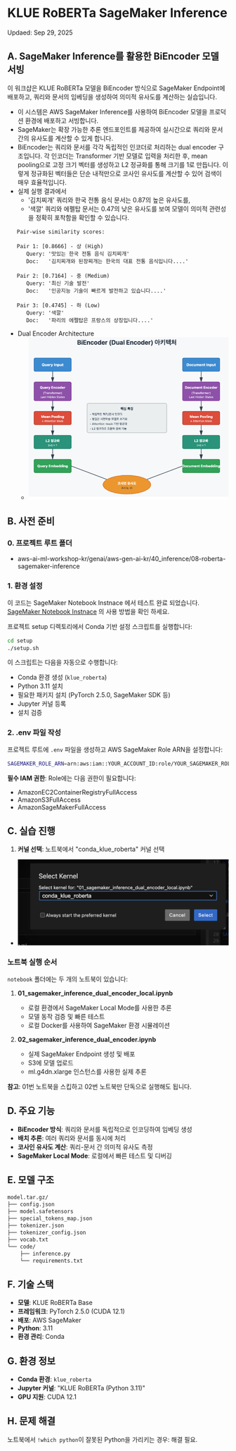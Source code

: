 # KLUE RoBERTa SageMaker Inference

Updaed: Sep 29, 2025

## A. SageMaker Inference를 활용한 BiEncoder 모델 서빙
이 워크샵은 KLUE RoBERTa 모델을 BiEncoder 방식으로 SageMaker Endpoint에 배포하고, 쿼리와 문서의 임베딩을 생성하여 의미적 유사도를 계산하는 실습입니다.


- 이 시스템은 AWS SageMaker Inference를 사용하여 BiEncoder 모델을 프로덕션 환경에 배포하고 서빙합니다.
- SageMaker는 확장 가능한 추론 엔드포인트를 제공하여 실시간으로 쿼리와 문서 간의 유사도를 계산할 수 있게 합니다.
- BiEncoder는 쿼리와 문서를 각각 독립적인 인코더로 처리하는 dual encoder 구조입니다. 각 인코더는 Transformer 기반 모델로 입력을 처리한 후, mean pooling으로 고정 크기 벡터를 생성하고 L2 정규화를 통해 크기를 1로 만듭니다. 이렇게 정규화된 벡터들은 단순 내적만으로 코사인 유사도를 계산할 수 있어 검색이 매우 효율적입니다.
- 실제 실행 결과에서
    - '김치찌개' 쿼리와 한국 전통 음식 문서는 0.87의 높은 유사도를,
    - '색깔' 쿼리와 에펠탑 문서는 0.47의 낮은 유사도를 보여 모델이 의미적 관련성을 정확히 포착함을 확인할 수 있습니다. 

```
   Pair-wise similarity scores:

   Pair 1: [0.8666] - 상 (High)
      Query: '맛있는 한국 전통 음식 김치찌개'
      Doc:   '김치찌개와 된장찌개는 한국의 대표 전통 음식입니다....'

   Pair 2: [0.7164] - 중 (Medium)
      Query: '최신 기술 발전'
      Doc:   '인공지능 기술이 빠르게 발전하고 있습니다....'

   Pair 3: [0.4745] - 하 (Low)
      Query: '색깔'
      Doc:   '파리의 에펠탑은 프랑스의 상징입니다....'
```
- Dual Encoder Architecture
    - ![dual_encoder](img/dual_encoder.png)

## B. 사전 준비

### 0. 프로젝트 루트 폴더
- aws-ai-ml-workshop-kr/genai/aws-gen-ai-kr/40_inference/08-roberta-sagemaker-inference
### 1. 환경 설정
이 코드는 SageMaker Notebook Instnace 에서 테스트 완료 되었습니다. 
[SageMaker Notebook Instnace](https://docs.aws.amazon.com/ko_kr/sagemaker/latest/dg/nbi.html) 의 사용 방법을 확인 하세요.

프로젝트 setup 디렉토리에서 Conda 기반 설정 스크립트를 실행합니다:

```bash
cd setup
./setup.sh
```

이 스크립트는 다음을 자동으로 수행합니다:
- Conda 환경 생성 (`klue_roberta`)
- Python 3.11 설치
- 필요한 패키지 설치 (PyTorch 2.5.0, SageMaker SDK 등)
- Jupyter 커널 등록
- 설치 검증

### 2. .env 파일 작성

프로젝트 루트에 `.env` 파일을 생성하고 AWS SageMaker Role ARN을 설정합니다:

```bash
SAGEMAKER_ROLE_ARN=arn:aws:iam::YOUR_ACCOUNT_ID:role/YOUR_SAGEMAKER_ROLE
```

**필수 IAM 권한**: Role에는 다음 권한이 필요합니다:
- AmazonEC2ContainerRegistryFullAccess
- AmazonS3FullAccess
- AmazonSageMakerFullAccess

## C. 실습 진행
1. **커널 선택**: 노트북에서 "conda_klue_roberta" 커널 선택
- ![jupyter](img/jupyter.png)

### 노트북 실행 순서

`notebook` 폴더에는 두 개의 노트북이 있습니다:

1. **01_sagemaker_inference_dual_encoder_local.ipynb**
   - 로컬 환경에서 SageMaker Local Mode를 사용한 추론
   - 모델 동작 검증 및 빠른 테스트
   - 로컬 Docker를 사용하여 SageMaker 환경 시뮬레이션

2. **02_sagemaker_inference_dual_encoder.ipynb**
   - 실제 SageMaker Endpoint 생성 및 배포
   - S3에 모델 업로드
   - ml.g4dn.xlarge 인스턴스를 사용한 실제 추론

**참고**: 01번 노트북을 스킵하고 02번 노트북만 단독으로 실행해도 됩니다.

## D. 주요 기능

- **BiEncoder 방식**: 쿼리와 문서를 독립적으로 인코딩하여 임베딩 생성
- **배치 추론**: 여러 쿼리와 문서를 동시에 처리
- **코사인 유사도 계산**: 쿼리-문서 간 의미적 유사도 측정
- **SageMaker Local Mode**: 로컬에서 빠른 테스트 및 디버깅

## E. 모델 구조

```
model.tar.gz/
├── config.json
├── model.safetensors
├── special_tokens_map.json
├── tokenizer.json
├── tokenizer_config.json
├── vocab.txt
└── code/
    ├── inference.py
    └── requirements.txt
```

## F. 기술 스택

- **모델**: KLUE RoBERTa Base
- **프레임워크**: PyTorch 2.5.0 (CUDA 12.1)
- **배포**: AWS SageMaker
- **Python**: 3.11
- **환경 관리**: Conda

## G. 환경 정보

- **Conda 환경**: `klue_roberta`
- **Jupyter 커널**: "KLUE RoBERTa (Python 3.11)"
- **GPU 지원**: CUDA 12.1

## H. 문제 해결
노트북에서 `!which python`이 잘못된 Python을 가리키는 경우: 해결 필요.

